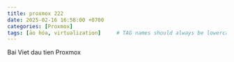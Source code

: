 ```yaml
---
title: proxmox 222
date: 2025-02-16 16:58:00 +0700
categories: [Proxmox]
tags: [ảo hóa, virtualization]     # TAG names should always be lowercase
---
```


Bai Viet dau tien Proxmox